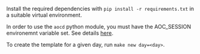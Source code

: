 Install the required dependencies with `pip install -r requirements.txt` in a suitable virtual environment.

In order to use the `aocd` python module,  you must have the AOC_SESSION environemnt variable set. See 
details [here](https://pypi.org/project/advent-of-code-data/).

To create the template for a given day, run `make new day=<day>`.  
